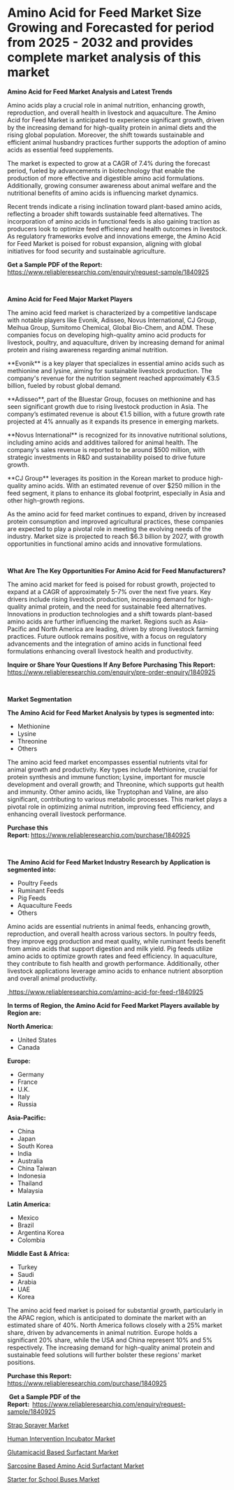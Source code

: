 <p><h1>Amino Acid for Feed Market Size Growing and Forecasted for period from 2025 - 2032 and provides complete market analysis of this market</h1></p><p><strong>Amino Acid for Feed Market Analysis and Latest Trends</strong></p>
<p><p>Amino acids play a crucial role in animal nutrition, enhancing growth, reproduction, and overall health in livestock and aquaculture. The Amino Acid for Feed Market is anticipated to experience significant growth, driven by the increasing demand for high-quality protein in animal diets and the rising global population. Moreover, the shift towards sustainable and efficient animal husbandry practices further supports the adoption of amino acids as essential feed supplements.</p><p>The market is expected to grow at a CAGR of 7.4% during the forecast period, fueled by advancements in biotechnology that enable the production of more effective and digestible amino acid formulations. Additionally, growing consumer awareness about animal welfare and the nutritional benefits of amino acids is influencing market dynamics.</p><p>Recent trends indicate a rising inclination toward plant-based amino acids, reflecting a broader shift towards sustainable feed alternatives. The incorporation of amino acids in functional feeds is also gaining traction as producers look to optimize feed efficiency and health outcomes in livestock. As regulatory frameworks evolve and innovations emerge, the Amino Acid for Feed Market is poised for robust expansion, aligning with global initiatives for food security and sustainable agriculture.</p></p>
<p><strong>Get a Sample PDF of the Report:&nbsp;</strong> <a href="https://www.reliableresearchiq.com/enquiry/request-sample/1840925?utm_campaign=2333&utm_medium=2&utm_source=Github&utm_content=ia&utm_term=03042025&utm_id=amino-acid-for-feed">https://www.reliableresearchiq.com/enquiry/request-sample/1840925</a></p>
<p>&nbsp;</p>
<p><strong>Amino Acid for Feed Major Market Players</strong></p>
<p><p>The amino acid feed market is characterized by a competitive landscape with notable players like Evonik, Adisseo, Novus International, CJ Group, Meihua Group, Sumitomo Chemical, Global Bio-Chem, and ADM. These companies focus on developing high-quality amino acid products for livestock, poultry, and aquaculture, driven by increasing demand for animal protein and rising awareness regarding animal nutrition.</p><p>**Evonik** is a key player that specializes in essential amino acids such as methionine and lysine, aiming for sustainable livestock production. The company's revenue for the nutrition segment reached approximately €3.5 billion, fueled by robust global demand.</p><p>**Adisseo**, part of the Bluestar Group, focuses on methionine and has seen significant growth due to rising livestock production in Asia. The company’s estimated revenue is about €1.5 billion, with a future growth rate projected at 4% annually as it expands its presence in emerging markets.</p><p>**Novus International** is recognized for its innovative nutritional solutions, including amino acids and additives tailored for animal health. The company's sales revenue is reported to be around $500 million, with strategic investments in R&D and sustainability poised to drive future growth.</p><p>**CJ Group** leverages its position in the Korean market to produce high-quality amino acids. With an estimated revenue of over $250 million in the feed segment, it plans to enhance its global footprint, especially in Asia and other high-growth regions.</p><p>As the amino acid for feed market continues to expand, driven by increased protein consumption and improved agricultural practices, these companies are expected to play a pivotal role in meeting the evolving needs of the industry. Market size is projected to reach $6.3 billion by 2027, with growth opportunities in functional amino acids and innovative formulations.</p></p>
<p>&nbsp;</p>
<p><strong>What Are The Key Opportunities For Amino Acid for Feed Manufacturers?</strong></p>
<p><p>The amino acid market for feed is poised for robust growth, projected to expand at a CAGR of approximately 5-7% over the next five years. Key drivers include rising livestock production, increasing demand for high-quality animal protein, and the need for sustainable feed alternatives. Innovations in production technologies and a shift towards plant-based amino acids are further influencing the market. Regions such as Asia-Pacific and North America are leading, driven by strong livestock farming practices. Future outlook remains positive, with a focus on regulatory advancements and the integration of amino acids in functional feed formulations enhancing overall livestock health and productivity.</p></p>
<p><strong>Inquire or Share Your Questions If Any Before Purchasing This Report:</strong> <a href="https://www.reliableresearchiq.com/enquiry/pre-order-enquiry/1840925?utm_campaign=2333&utm_medium=2&utm_source=Github&utm_content=ia&utm_term=03042025&utm_id=amino-acid-for-feed">https://www.reliableresearchiq.com/enquiry/pre-order-enquiry/1840925</a></p>
<p>&nbsp;</p>
<p><strong>Market Segmentation</strong></p>
<p><strong>The Amino Acid for Feed Market Analysis by types is segmented into:</strong></p>
<p><ul><li>Methionine</li><li>Lysine</li><li>Threonine</li><li>Others</li></ul></p>
<p><p>The amino acid feed market encompasses essential nutrients vital for animal growth and productivity. Key types include Methionine, crucial for protein synthesis and immune function; Lysine, important for muscle development and overall growth; and Threonine, which supports gut health and immunity. Other amino acids, like Tryptophan and Valine, are also significant, contributing to various metabolic processes. This market plays a pivotal role in optimizing animal nutrition, improving feed efficiency, and enhancing overall livestock performance.</p></p>
<p><strong>Purchase this Report:&nbsp;</strong><a href="https://www.reliableresearchiq.com/purchase/1840925?utm_campaign=2333&utm_medium=2&utm_source=Github&utm_content=ia&utm_term=03042025&utm_id=amino-acid-for-feed">https://www.reliableresearchiq.com/purchase/1840925</a></p>
<p>&nbsp;</p>
<p><strong>The Amino Acid for Feed Market Industry Research by Application is segmented into:</strong></p>
<p><ul><li>Poultry Feeds</li><li>Ruminant Feeds</li><li>Pig Feeds</li><li>Aquaculture Feeds</li><li>Others</li></ul></p>
<p><p>Amino acids are essential nutrients in animal feeds, enhancing growth, reproduction, and overall health across various sectors. In poultry feeds, they improve egg production and meat quality, while ruminant feeds benefit from amino acids that support digestion and milk yield. Pig feeds utilize amino acids to optimize growth rates and feed efficiency. In aquaculture, they contribute to fish health and growth performance. Additionally, other livestock applications leverage amino acids to enhance nutrient absorption and overall animal productivity.</p></p>
<p><a href="https://www.reliableresearchiq.com/amino-acid-for-feed-r1840925?utm_campaign=2333&utm_medium=2&utm_source=Github&utm_content=ia&utm_term=03042025&utm_id=amino-acid-for-feed">&nbsp;https://www.reliableresearchiq.com/amino-acid-for-feed-r1840925</a></p>
<p><strong>In terms of Region, the Amino Acid for Feed Market Players available by Region are:</strong></p>
<p>
    <p> <strong> North America: </strong>
        <ul>
            <li>United States</li>
            <li>Canada</li>
        </ul>
        </p> 
    <p> <strong> Europe: </strong>
        <ul>
            <li>Germany</li>
            <li>France</li>
            <li>U.K.</li>
            <li>Italy</li>
            <li>Russia</li>
        </ul>
        </p> 
    <p> <strong> Asia-Pacific: </strong>
        <ul>
            <li>China</li>
            <li>Japan</li>
            <li>South Korea</li>
            <li>India</li>
            <li>Australia</li>
            <li>China Taiwan</li>
            <li>Indonesia</li>
            <li>Thailand</li>
            <li>Malaysia</li>
        </ul>
        </p> 
    <p> <strong> Latin America: </strong>
        <ul>
            <li>Mexico</li>
            <li>Brazil</li>
            <li>Argentina Korea</li>
            <li>Colombia</li>
        </ul>
        </p> 
    <p> <strong> Middle East & Africa: </strong>
        <ul>
            <li>Turkey</li>
            <li>Saudi</li>
            <li>Arabia</li>
            <li>UAE</li>
            <li>Korea</li>
        </ul>
    </p>
    </p>
<p><p>The amino acid feed market is poised for substantial growth, particularly in the APAC region, which is anticipated to dominate the market with an estimated share of 40%. North America follows closely with a 25% market share, driven by advancements in animal nutrition. Europe holds a significant 20% share, while the USA and China represent 10% and 5% respectively. The increasing demand for high-quality animal protein and sustainable feed solutions will further bolster these regions' market positions.</p></p>
<p><strong>Purchase this Report: </strong><a href="https://www.reliableresearchiq.com/purchase/1840925?utm_campaign=2333&utm_medium=2&utm_source=Github&utm_content=ia&utm_term=03042025&utm_id=amino-acid-for-feed">https://www.reliableresearchiq.com/purchase/1840925</a></p>
<p>&nbsp;<strong>Get a Sample PDF of the Report:&nbsp;&nbsp;</strong><a href="https://www.reliableresearchiq.com/enquiry/request-sample/1840925?utm_campaign=2333&utm_medium=2&utm_source=Github&utm_content=ia&utm_term=03042025&utm_id=amino-acid-for-feed">https://www.reliableresearchiq.com/enquiry/request-sample/1840925</a></p>
<p><strong></strong></p>
<p><p><a href="https://www.linkedin.com/pulse/global-strap-sprayer-market-focus-product-type-ordinary-hand-7qxjf?utm_campaign=2333&utm_medium=2&utm_source=Github&utm_content=ia&utm_term=03042025&utm_id=amino-acid-for-feed">Strap Sprayer Market</a></p><p><a href="https://www.linkedin.com/pulse/in-depth-analysis-human-intervention-incubator-market-0ufef?utm_campaign=2333&utm_medium=2&utm_source=Github&utm_content=ia&utm_term=03042025&utm_id=amino-acid-for-feed">Human Intervention Incubator Market</a></p><p><a href="https://github.com/bawksmaedamu/Market-Research-Report-List-1/blob/main/glutamicacid-based-surfactant-market.md?utm_campaign=2333&utm_medium=2&utm_source=Github&utm_content=ia&utm_term=03042025&utm_id=amino-acid-for-feed">Glutamicacid Based Surfactant Market</a></p><p><a href="https://github.com/agemakisel4b/Market-Research-Report-List-1/blob/main/sarcosine-based-amino-acid-surfactant-market.md?utm_campaign=2333&utm_medium=2&utm_source=Github&utm_content=ia&utm_term=03042025&utm_id=amino-acid-for-feed">Sarcosine Based Amino Acid Surfactant Market</a></p><p><a href="https://www.linkedin.com/pulse/starter-school-buses-market-metrics-like-size-growth-share-measured-cnr7f?utm_campaign=2333&utm_medium=2&utm_source=Github&utm_content=ia&utm_term=03042025&utm_id=amino-acid-for-feed">Starter for School Buses Market</a></p></p>